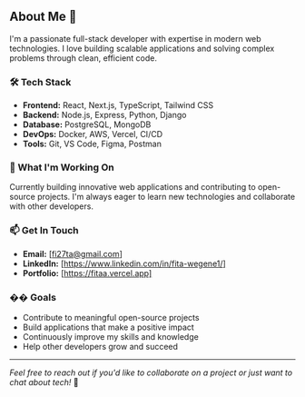 ## About Me 👋

I'm a passionate full-stack developer with expertise in modern web technologies. I love building scalable applications and solving complex problems through clean, efficient code.

### 🛠️ Tech Stack
- **Frontend:** React, Next.js, TypeScript, Tailwind CSS
- **Backend:** Node.js, Express, Python, Django
- **Database:** PostgreSQL, MongoDB
- **DevOps:** Docker, AWS, Vercel, CI/CD
- **Tools:** Git, VS Code, Figma, Postman

### 🚀 What I'm Working On
Currently building innovative web applications and contributing to open-source projects. I'm always eager to learn new technologies and collaborate with other developers.

### 📫 Get In Touch
- **Email:** [fi27ta@gmail.com]
- **LinkedIn:** [https://www.linkedin.com/in/fita-wegene1/]
- **Portfolio:** [https://fitaa.vercel.app]

### �� Goals
- Contribute to meaningful open-source projects
- Build applications that make a positive impact
- Continuously improve my skills and knowledge
- Help other developers grow and succeed

---

*Feel free to reach out if you'd like to collaborate on a project or just want to chat about tech!* 🚀
